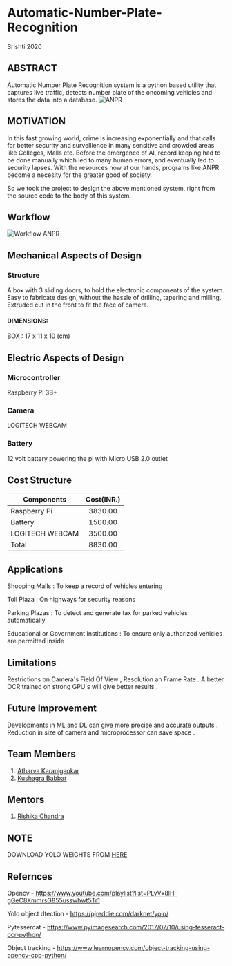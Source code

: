# Automatic-Number-Plate-Recognition
Srishti 2020

## ABSTRACT
Automatic Numper Plate Recognition system is a python based utility that captures live traffic, detects number plate of the oncoming vehicles and stores the data into a database.
![ANPR](https://github.com/kush1920/Automatic-Number-Plate-Recognition/blob/master/Images%20and%20Videos/Images/anpr.jpg)
## MOTIVATION
In this fast growing world, crime is increasing exponentially and that calls for better security and survellience in many sensitive and crowded areas like Colleges, Malls etc. Before the emergence of AI, record keeping had to be done manually which led to many human errors, and eventually led to security lapses. With the resources now at our hands, programs like ANPR become a necesity for the greater good of society.

So we took the project to design the above mentioned system, right from the source code to the body of this system.

## Workflow
![Workflow ANPR](https://github.com/kush1920/Automatic-Number-Plate-Recognition/blob/master/Images%20and%20Videos/Images/workflow.jpg)

## Mechanical Aspects of Design

### Structure
A box with 3 sliding doors, to hold the electronic components of the system. Easy to fabricate design, without the hassle of drilling, tapering and milling. Extruded cut in the front to fit the face of camera.

#### DIMENSIONS:
BOX :  17 x  11  x  10  (cm)

## Electric Aspects of Design 

### Microcontroller
Raspberry Pi 3B+ 

### Camera
LOGITECH WEBCAM 

### Battery
12 volt battery powering the pi with Micro USB 2.0 outlet

## Cost Structure

| Components       | Cost(INR.)     |
| ---------------- |:--------------:|
| Raspberry Pi     | 3830.00        |
| Battery          | 1500.00        |
| LOGITECH WEBCAM  | 3500.00        | 
| Total            | 8830.00        |

## Applications

Shopping Malls : To keep a record of vehicles entering

Toll Plaza : On highways for security reasons 

Parking Plazas : To detect and generate tax for parked vehicles automatically

Educational or Government Institutions : To ensure only authorized vehicles are permitted inside 

## Limitations

Restrictions on Camera's Field Of View , Resolution an Frame Rate .
A better OCR trained on strong GPU's will give better results .

## Future Improvement 

Developments in ML and DL can give more precise and accurate outputs .
Reduction in size of camera and microprocessor can save space .

## Team Members 
1. [Atharva Karanjgaokar](https://github.com/atharva2702)
2. [Kushagra Babbar](https://github.com/kush1920)

## Mentors
1. [Rishika Chandra](https://github.com/chandrarishika14)

## NOTE

DOWNLOAD YOLO WEIGHTS FROM [HERE](https://drive.google.com/file/d/1YZuTmP-c4b07z5mfhOAtP_V_oymP5_xG/view?usp=sharing)

## Refernces 

Opencv - https://www.youtube.com/playlist?list=PLvVx8lH-gGeC8XmmrsG855usswhwt5Tr1

Yolo object dtection - https://pjreddie.com/darknet/yolo/

Pytessercat - https://www.pyimagesearch.com/2017/07/10/using-tesseract-ocr-python/

Object tracking - https://www.learnopencv.com/object-tracking-using-opencv-cpp-python/